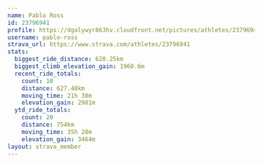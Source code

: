 ```yaml
---
name: Pablo Ross
id: 23796941
profile: https://dgalywyr863hv.cloudfront.net/pictures/athletes/23796941/14615399/1/large.jpg
username: pablo-ross
strava_url: https://www.strava.com/athletes/23796941
stats:
  biggest_ride_distance: 620.25km
  biggest_climb_elevation_gain: 1960.6m
  recent_ride_totals:
    count: 10
    distance: 627.48km
    moving_time: 21h 30m
    elevation_gain: 2981m
  ytd_ride_totals:
    count: 20
    distance: 754km
    moving_time: 35h 28m
    elevation_gain: 3464m
layout: strava_member
--- 
```

